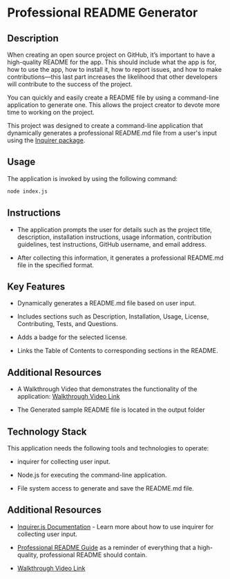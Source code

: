 # Professional README Generator

## Description

When creating an open source project on GitHub, it’s important to have a high-quality README for the app. This should include what the app is for, how to use the app, how to install it, how to report issues, and how to make contributions&mdash;this last part increases the likelihood that other developers will contribute to the success of the project. 

You can quickly and easily create a README file by using a command-line application to generate one. This allows the project creator to devote more time to working on the project.

This project was designed to create a command-line application that dynamically generates a professional README.md file from a user's input using the [Inquirer package](https://www.npmjs.com/package/inquirer).

## Usage

The application is invoked by using the following command:

```bash
node index.js
```

## Instructions

* The application prompts the user for details such as the project title, description, installation instructions, usage information, contribution guidelines, test instructions, GitHub username, and email address.

* After collecting this information, it generates a professional README.md file in the specified format.

## Key Features

* Dynamically generates a README.md file based on user input.

* Includes sections such as Description, Installation, Usage, License, Contributing, Tests, and Questions.

* Adds a badge for the selected license.

* Links the Table of Contents to corresponding sections in the README.

## Additional Resources

* A Walkthrough Video that demonstrates the functionality of the application: [Walkthrough Video Link](https://drive.google.com/file/d/1wInm0krN3UKv4i3dzMWnnoW5jVOXxFGM/view?usp=drive_link)

* The Generated sample README file is located in the output folder

## Technology Stack

This application needs the following tools and technologies to operate:

* inquirer for collecting user input.

* Node.js for executing the command-line application.

* File system access to generate and save the README.md file.


## Additional Resources

* [Inquirer.js Documentation](https://www.npmjs.com/package/inquirer) - Learn more about how to use inquirer for collecting user input.

* [Professional README Guide](https://coding-boot-camp.github.io/full-stack/github/professional-readme-guide) as a reminder of everything that a high-quality, professional README should contain. 

* [Walkthrough Video Link](https://drive.google.com/file/d/1wInm0krN3UKv4i3dzMWnnoW5jVOXxFGM/view?usp=sharing) 

